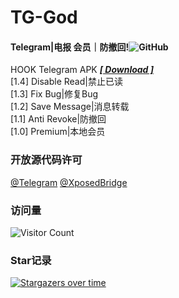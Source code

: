 # TG-God 
#### Telegram|电报 会员｜防撤回!![GitHub](https://img.shields.io/github/license/Eoyz369/TG_God)
    
   
HOOK Telegram APK   [***[ Download ]***](https://github.com/Eoyz369/TG_God/releases/tag/TG-God_1.4)   
[1.4] Disable Read|禁止已读   
[1.3] Fix Bug|修复Bug  
[1.2] Save Message|消息转载  
[1.1] Anti Revoke|防撤回   
[1.0] Premium|本地会员   

  

### 开放源代码许可   
[@Telegram](https://github.com/DrKLO/Telegram)   [@XposedBridge](https://github.com/rovo89/XposedBridge)   


### 访问量
![Visitor Count](https://profile-counter.glitch.me/TG_God/count.svg)


### Star记录

[![Stargazers over time](https://starchart.cc/Eoyz369/TG_God.svg)](https://github.com/Eoyz369/TG_God) 

